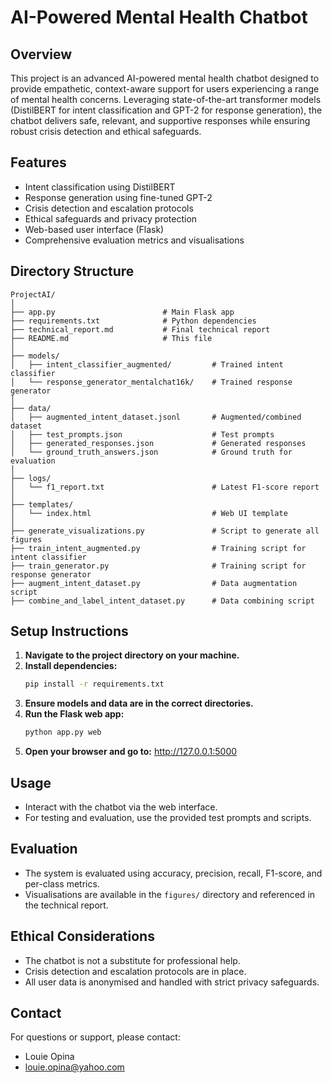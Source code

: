 # AI-Powered Mental Health Chatbot

## Overview
This project is an advanced AI-powered mental health chatbot designed to provide empathetic, context-aware support for users experiencing a range of mental health concerns. Leveraging state-of-the-art transformer models (DistilBERT for intent classification and GPT-2 for response generation), the chatbot delivers safe, relevant, and supportive responses while ensuring robust crisis detection and ethical safeguards.

## Features
- Intent classification using DistilBERT
- Response generation using fine-tuned GPT-2
- Crisis detection and escalation protocols
- Ethical safeguards and privacy protection
- Web-based user interface (Flask)
- Comprehensive evaluation metrics and visualisations

## Directory Structure
```
ProjectAI/
│
├── app.py                        # Main Flask app
├── requirements.txt              # Python dependencies
├── technical_report.md           # Final technical report
├── README.md                     # This file
│
├── models/
│   ├── intent_classifier_augmented/         # Trained intent classifier
│   └── response_generator_mentalchat16k/    # Trained response generator
│
├── data/
│   ├── augmented_intent_dataset.jsonl       # Augmented/combined dataset
│   ├── test_prompts.json                    # Test prompts
│   ├── generated_responses.json             # Generated responses
│   └── ground_truth_answers.json            # Ground truth for evaluation
│
├── logs/
│   └── f1_report.txt                        # Latest F1-score report
│
├── templates/
│   └── index.html                           # Web UI template
│
├── generate_visualizations.py               # Script to generate all figures
├── train_intent_augmented.py                # Training script for intent classifier
├── train_generator.py                       # Training script for response generator
├── augment_intent_dataset.py                # Data augmentation script
├── combine_and_label_intent_dataset.py      # Data combining script
```

## Setup Instructions
1. **Navigate to the project directory on your machine.**
2. **Install dependencies:**
   ```sh
   pip install -r requirements.txt
   ```
3. **Ensure models and data are in the correct directories.**
4. **Run the Flask web app:**
   ```sh
   python app.py web
   ```
5. **Open your browser and go to:**
   http://127.0.0.1:5000

## Usage
- Interact with the chatbot via the web interface.
- For testing and evaluation, use the provided test prompts and scripts.

## Evaluation
- The system is evaluated using accuracy, precision, recall, F1-score, and per-class metrics.
- Visualisations are available in the `figures/` directory and referenced in the technical report.

## Ethical Considerations
- The chatbot is not a substitute for professional help.
- Crisis detection and escalation protocols are in place.
- All user data is anonymised and handled with strict privacy safeguards.

## Contact
For questions or support, please contact:
- Louie Opina
- louie.opina@yahoo.com
